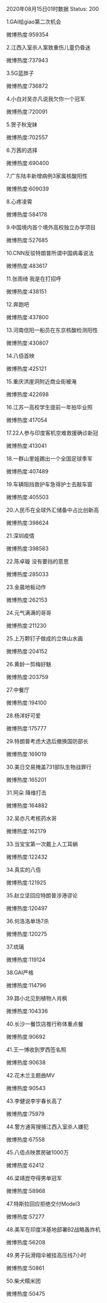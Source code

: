 2020年08月15日01时数据
Status: 200

1.GAI给giao第二次机会

微博热度:959354

2.江西入室杀人案致重伤儿童仍昏迷

微博热度:737943

3.5G蓝胖子

微博热度:736872

4.小白对吴亦凡说我欠你一个冠军

微博热度:720091

5.贺子秋宠妹

微博热度:702557

6.万茜的选择

微博热度:690400

7.广东陆丰新增病例3家属核酸阳性

微博热度:609039

8.心疼凌霄

微博热度:584178

9.中国境内首个境外高校独立办学项目

微博热度:527685

10.CNN反驳特朗普所谓中国病毒说法

微博热度:483617

11.张雨绮 我是在打招呼

微博热度:438151

12.奔跑吧

微博热度:437800

13.河南信阳一船员在东京核酸检测阳性

微博热度:430807

14.八佰首映

微博热度:425121

15.重庆洪崖洞附近商业街被淹

微博热度:422698

16.江苏一高校学生提前一年拍毕业照

微博热度:417054

17.22人参与印度客机空难救援确诊新冠

微博热度:413041

18.一群山里娃踢出一个全国足球季军

微博热度:407489

19.车辆阻挡救护车急得护士去敲车窗

微博热度:405503

20.人民币在全球外汇储备中占比创新高

微博热度:398624

21.深圳疫情

微博热度:398583

22.陈卓璇 没有要挡的意思

微博热度:285033

23.金晨地板动作

微博热度:262153

24.元气满满的哥哥

微博热度:211230

25.上万颗钉子做成的立体山水画

微博热度:204152

26.黄龄一剪梅好魅

微博热度:203759

27.中餐厅

微博热度:194100

28.杨洋好可爱

微博热度:175777

29.特朗普考虑大选后撤换国防部长

微博热度:169019

30.美日交易掩盖731部队生物战罪行

微博热度:165201

31.阿朵 降维打击

微博热度:164882

32.吴亦凡考核药水哥

微博热度:162179

33.当宝宝第一次戴上人工耳蜗

微博热度:122432

34.真实的八佰

微博热度:121925

35.赵立坚回应特朗普涉港谬论

微博热度:120497

36.何洛洛单场7杀

微博热度:120275

37.琉璃

微博热度:119124

38.GAI严格

微博热度:114796

39.路小北见到植物人肖枫

微博热度:104336

40.长沙一餐饮店推行称体重点餐

微博热度:90692

41.王一博收到罗西签名照

微博热度:90638

42.花木兰主题曲MV

微博热度:90543

43.李健说李宇春长高了

微博热度:75979

44.警方通宵搜捕江西入室杀人嫌犯

微博热度:67558

45.八佰点映票房破1000万

微博热度:62412

46.梁靖崑夺得男单冠军

微博热度:58968

47.特斯拉回应拒绝交付Model3

微博热度:57277

48.美军在印度洋基地部署B2战略轰炸机

微博热度:56208

49.男子玩滑翔伞被挂高压线7小时

微博热度:50861

50.柴犬糯米团

微博热度:50475

